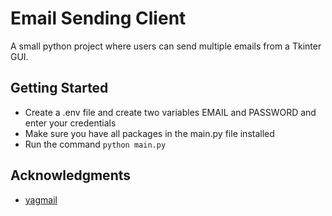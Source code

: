 # Email Sending Client

A small python project where users can send multiple emails from a Tkinter GUI.

## Getting Started
* Create a .env file and create two variables EMAIL and PASSWORD and enter your credentials 
* Make sure you have all packages in the main.py file installed  
* Run the command ```python main.py``` 

## Acknowledgments
* [yagmail](https://github.com/kootenpv/yagmail)
